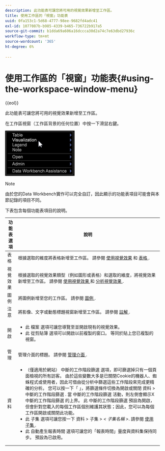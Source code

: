 ```yaml
---
description: 此功能表可讓您將可用的視覺效果新增至工作區。
title: 使用工作區的「視窗」功能表
uuid: 0fa153c1-5d68-4777-98ee-9682fd4adc41
exl-id: 1077087b-b985-4339-b465-736722b917a5
source-git-commit: b1dda69a606a16dccca30d2a74c7e63dbd27936c
workflow-type: tm+mt
source-wordcount: '365'
ht-degree: 6%

---
```


# 使用工作區的「視窗」功能表{#using-the-workspace-window-menu}

{{eol}}

此功能表可讓您將可用的視覺效果新增至工作區。

在工作區視窗（工作區背景的任何位置）中按一下滑鼠右鍵。

![](assets/mnu_workspace.png)

>[!NOTE]
>
>由於您的Data Workbench實作可以完全自訂，因此顯示的功能表項目可能會與本節記錄的項目不同。

下表包含每個功能表項目的說明。

<table id="table_00C0D3E6098E473E8D3B66F48FB635B3"> 
 <thead> 
  <tr> 
   <th colname="col1" class="entry"> 功能表選項 </th> 
   <th colname="col2" class="entry"> 說明 </th> 
  </tr> 
 </thead>
 <tbody> 
  <tr> 
   <td colname="col1"> 表格 </td> 
   <td colname="col2"> 根據選取的維度將表格新增至工作區。 請參閱 <a href="../../../home/c-get-started/c-vis/c-vis.md#concept-f6c7728d5aaa4304bbf2e4dfaed48739"> 使用視覺效果</a> 和 <a href="../../../home/c-get-started/c-analysis-vis/c-tables/c-tables.md#concept-c632cb8ad9724f90ac5c294d52ae667f"> 表格 </a>. </td> 
  </tr> 
  <tr> 
   <td colname="col1"> 視覺效果 </td> 
   <td colname="col2"> 根據選取的視覺效果類型（例如圖形或表格）和選取的維度，將視覺效果新增至工作區。 請參閱 <a href="../../../home/c-get-started/c-vis/c-vis.md#concept-f6c7728d5aaa4304bbf2e4dfaed48739"> 使用視覺效果 </a> 和 <a href="../../../home/c-get-started/c-analysis-vis/c-analysis-vis.md#concept-cb5b9716d3404b2b888a55b3efec1fa5"> 分析視覺效果 </a>. </td> 
  </tr> 
  <tr> 
   <td colname="col1"> 圖例 </td> 
   <td colname="col2"> 將圖例新增至您的工作區。 請參閱 <a href="../../../home/c-get-started/c-analysis-vis/c-legends/c-legends.md#concept-ba7a886967314ee5aa358f5949665494"> 圖例 </a>. </td> 
  </tr> 
  <tr> 
   <td colname="col1"> 注意 </td> 
   <td colname="col2"> 將影像、文字或動態標題視窗新增至工作區。 請參閱 <a href="../../../home/c-get-started/c-analysis-vis/c-annots/c-annots.md#concept-ab80edcbc4204dd78c73630511f75ab0"> 註解 </a>. </td> 
  </tr> 
  <tr> 
   <td colname="col1"> 開啟 </td> 
   <td colname="col2"> <p> 
     <ul id="ul_173273B72EE24A52927B59E63F0BF19B"> 
      <li id="li_1EF395A0425047A9981891A0D9D29F07">此 <span class="wintitle"> 檔案 </span> 選項可讓您導覽至並開啟現有的視覺效果。 </li> 
      <li id="li_E02E8929B8E247B0A46F6D708C51B1E2">此 <span class="wintitle"> 從剪貼簿 </span> 選項可以開啟以前複製的窗口。 等同於貼上您已複製的視窗。 </li> 
     </ul> </p> </td> 
  </tr> 
  <tr> 
   <td colname="col1"> 管理 </td> 
   <td colname="col2"> 管理介面的標題。 請參閱 <a href="../../../home/c-get-started/c-admin-intrf/c-admin-intrf.md#concept-855c1a91e1a948969fab592adca15f74"> 管理介面 </a>. </td> 
  </tr> 
  <tr> 
   <td colname="col1"> 資料 </td> 
   <td colname="col2"> <p> 
     <ul id="ul_CFAC2CBB10464079A78A9127C25482FF"> 
      <li id="li_78C64D2602674C2D85509422FF055D5C">（僅適用於網站） <span class="wintitle"> 中斷的工作階段篩選 </span> 選項，即可篩選掉只有一個頁面檢視的所有訪客。 由於這些變數大多是已關閉Cookie的機器人、蜘蛛程式或使用者，因此可借由從分析中篩選這些工作階段來完成更精確的分析。 您可以按一下「 」，將篩選條件切換為開啟或關閉 <span class="uicontrol"> 資料 </span> &gt; <span class="uicontrol"> 中斷的工作階段篩選 </span>. 當 <span class="wintitle"> 中斷的工作階段篩選 </span> 活動，則左側會顯示X <span class="wintitle"> 中斷的工作階段篩選 </span> 的上界。 此 <span class="wintitle"> 中斷的工作階段篩選 </span> 預設為開啟，但會針對您載入的每個工作區個別維護其狀態；因此，您可以為每個工作區開啟或關閉此功能。 </li> 
      <li id="li_DB69A4EAD6964CCEAE59E1B2E9CED394">此 <span class="wintitle"> 子集 </span> 選項可讓您按一下 <span class="uicontrol"> 資料 </span> &gt; <span class="uicontrol"> 子集 </span> &gt; <i>&lt; <span class="uicontrol"> 子集名稱 </span>&gt;</i>. 請參閱 <a href="../../../home/c-get-started/c-vis/c-wk-subsets/c-wk-subsets.md#concept-43809322b6374d5cb2536630a13e943b"> 使用子集 </a>. </li> 
      <li id="li_1B3C3835F1F94028AA45FC29D04F8CF8">此 <span class="wintitle"> 自動產生報表時間 </span> 選項可讓您的「報表時間」量度與資料集保持同步。 預設為已啟用。 </li> 
     </ul> </p> </td> 
  </tr> 
 </tbody> 
</table>
